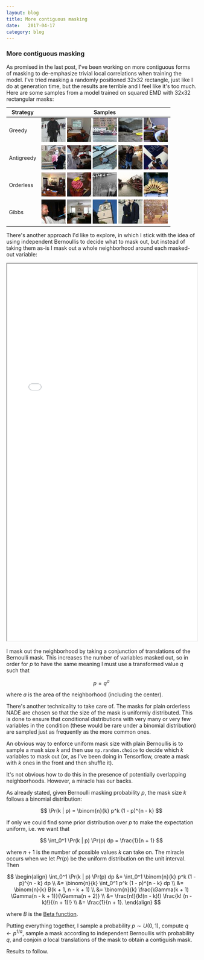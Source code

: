 ```yaml
---
layout: blog
title: More contiguous masking
date:   2017-04-17
category: blog
---
```


### More contiguous masking

As promised in the last post, I've been working on more contiguous forms of masking to de-emphasize trivial local correlations when training the model. I've tried masking a randomly positioned 32x32 rectangle, just like I do at generation time, but the results are terrible and I feel like it's too much. Here are some samples from a model trained on squared EMD with 32x32 rectangular masks:

<table>
<thead>
<th>Strategy</th>
<th>Samples</th>
</thead>
<tbody>

<tr><td>Greedy</td><td>
<img src="/assets/images/sample_2017-04-12/sample_emd2_deepish_contiguous_greedy_ancestral_2017-04-12T19:07:03.690342_T1.0/13.gif">
<img src="/assets/images/sample_2017-04-12/sample_emd2_deepish_contiguous_greedy_ancestral_2017-04-12T19:07:03.690342_T1.0/5.gif">
<img src="/assets/images/sample_2017-04-12/sample_emd2_deepish_contiguous_greedy_ancestral_2017-04-12T19:07:03.690342_T1.0/4.gif">
<img src="/assets/images/sample_2017-04-12/sample_emd2_deepish_contiguous_greedy_ancestral_2017-04-12T19:07:03.690342_T1.0/11.gif">
<img src="/assets/images/sample_2017-04-12/sample_emd2_deepish_contiguous_greedy_ancestral_2017-04-12T19:07:03.690342_T1.0/12.gif">
</td></tr>

<tr><td>Antigreedy</td><td>
<img src="/assets/images/sample_2017-04-12/sample_emd2_deepish_contiguous_antigreedy_ancestral_2017-04-12T21:30:12.346989_T1.0/7.gif">
<img src="/assets/images/sample_2017-04-12/sample_emd2_deepish_contiguous_antigreedy_ancestral_2017-04-12T21:30:12.346989_T1.0/6.gif">
<img src="/assets/images/sample_2017-04-12/sample_emd2_deepish_contiguous_antigreedy_ancestral_2017-04-12T21:30:12.346989_T1.0/17.gif">
<img src="/assets/images/sample_2017-04-12/sample_emd2_deepish_contiguous_antigreedy_ancestral_2017-04-12T21:30:12.346989_T1.0/15.gif">
<img src="/assets/images/sample_2017-04-12/sample_emd2_deepish_contiguous_antigreedy_ancestral_2017-04-12T21:30:12.346989_T1.0/19.gif">
</td></tr>

<tr><td>Orderless</td><td>
<img src="/assets/images/sample_2017-04-12/sample_emd2_deepish_contiguous_orderless_ancestral_2017-04-12T17:31:26.129887_T1.0/1.gif">
<img src="/assets/images/sample_2017-04-12/sample_emd2_deepish_contiguous_orderless_ancestral_2017-04-12T17:31:26.129887_T1.0/3.gif">
<img src="/assets/images/sample_2017-04-12/sample_emd2_deepish_contiguous_orderless_ancestral_2017-04-12T17:31:26.129887_T1.0/8.gif">
<img src="/assets/images/sample_2017-04-12/sample_emd2_deepish_contiguous_orderless_ancestral_2017-04-12T17:31:26.129887_T1.0/2.gif">
<img src="/assets/images/sample_2017-04-12/sample_emd2_deepish_contiguous_orderless_ancestral_2017-04-12T17:31:26.129887_T1.0/10.gif">
</td></tr>

<tr><td>Gibbs</td><td>
<img src="/assets/images/sample_2017-04-12/sample_emd2_deepish_contiguous_independent_gibbs_2017-04-12T15:56:50.039729_T1.0/0.gif">
<img src="/assets/images/sample_2017-04-12/sample_emd2_deepish_contiguous_independent_gibbs_2017-04-12T15:56:50.039729_T1.0/9.gif">
<img src="/assets/images/sample_2017-04-12/sample_emd2_deepish_contiguous_independent_gibbs_2017-04-12T15:56:50.039729_T1.0/16.gif">
<img src="/assets/images/sample_2017-04-12/sample_emd2_deepish_contiguous_independent_gibbs_2017-04-12T15:56:50.039729_T1.0/18.gif">
<img src="/assets/images/sample_2017-04-12/sample_emd2_deepish_contiguous_independent_gibbs_2017-04-12T15:56:50.039729_T1.0/14.gif">
</td></tr>

</tbody>
</table>

There's another approach I'd like to explore, in which I stick with the idea of using independent Bernoullis to decide what to mask out, but instead of taking them as-is I mask out a whole neighborhood around each masked-out variable:

<iframe src="/assets/contiguous_masking.html" width="100%" height="1000"></iframe>

I mask out the neighborhood by taking a conjunction of translations of the Bernoulli mask. This increases the number of variables masked out, so in order for $p$ to have the same meaning I must use a transformed value $q$ such that

$$
p = q^a
$$

where $a$ is the area of the neighborhood (including the center).

There's another technicality to take care of. The masks for plain orderless NADE are chosen so that the size of the mask is uniformly distributed. This is done to ensure that conditional distributions with very many or very few variables in the condition (these would be rare under a binomial distribution) are sampled just as frequently as the more common ones.

An obvious way to enforce uniform mask size with plain Bernoullis is to sample a mask size $k$ and then use `np.random.choice` to decide which $k$ variables to mask out (or, as I've been doing in Tensorflow, create a mask with $k$ ones in the front and then shuffle it).

It's not obvious how to do this in the presence of potentially overlapping neighborhoods. However, a miracle has our backs.

As already stated, given Bernoulli masking probability $p$, the mask size $k$ follows a binomial distribution:

$$
\Pr(k | p) = \binom{n}{k} p^k (1 - p)^{n - k}
$$

If only we could find some prior distribution over $p$ to make the expectation uniform, i.e. we want that

$$
\int_0^1 \Pr(k | p) \Pr(p) dp = \frac{1}{n + 1}
$$

where $n + 1$ is the number of possible values $k$ can take on. The miracle occurs when we let $Pr(p)$ be the uniform distribution on the unit interval. Then

$$
\begin{align}
\int_0^1 \Pr(k | p) \Pr(p) dp &= \int_0^1 \binom{n}{k} p^k (1 - p)^{n - k} dp
                           \\ &= \binom{n}{k} \int_0^1 p^k (1 - p)^{n - k} dp
                           \\ &= \binom{n}{k} B(k + 1, n - k + 1)
                           \\ &= \binom{n}{k} \frac{\Gamma(k + 1) \Gamma(n - k + 1)}{\Gamma(n + 2)}
                           \\ &= \frac{n!}{k!(n - k)!} \frac{k! (n - k)!}{(n + 1)!}
                           \\ &= \frac{1}{n + 1}.
\end{align}
$$

where $B$ is the [Beta function](https://en.wikipedia.org/wiki/Beta_function).

Putting everything together, I sample a probability $p \sim U(0, 1)$, compute $q \gets p^{1 / a}$, sample a mask according to independent Bernoullis with probability $q$, and conjoin $a$ local translations of the mask to obtain a contiguish mask.

Results to follow.
